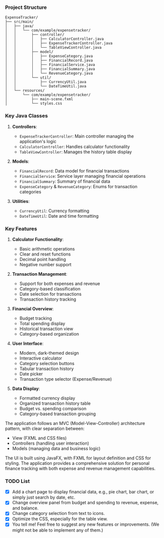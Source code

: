 ### Project Structure
```
ExpenseTracker/
├── src/main/
│   ├── java/
│   │   └── com/example/expensetracker/
│   │       ├── controller/
│   │       │   ├── CalculatorController.java
│   │       │   ├── ExpenseTrackerController.java
│   │       │   └── TableViewController.java
│   │       ├── model/
│   │       │   ├── ExpenseCategory.java
│   │       │   ├── FinancialRecord.java
│   │       │   ├── FinancialService.java
│   │       │   ├── FinancialSummary.java
│   │       │   └── RevenueCategory.java
│   │       └── util/
│   │           ├── CurrencyUtil.java
│   │           └── DateTimeUtil.java
│   └── resources/
│       └── com/example/expensetracker/
│           ├── main-scene.fxml
│           └── styles.css
```

### Key Java Classes

1. **Controllers**:
    - `ExpenseTrackerController`: Main controller managing the application's logic
    - `CalculatorController`: Handles calculator functionality
    - `TableViewController`: Manages the history table display

2. **Models**:
    - `FinancialRecord`: Data model for financial transactions
    - `FinancialService`: Service layer managing financial operations
    - `FinancialSummary`: Summary of financial data
    - `ExpenseCategory` & `RevenueCategory`: Enums for transaction categories

3. **Utilities**:
    - `CurrencyUtil`: Currency formatting
    - `DateTimeUtil`: Date and time formatting

### Key Features

1. **Calculator Functionality**:
    - Basic arithmetic operations
    - Clear and reset functions
    - Decimal point handling
    - Negative number support

2. **Transaction Management**:
    - Support for both expenses and revenue
    - Category-based classification
    - Date selection for transactions
    - Transaction history tracking

3. **Financial Overview**:
    - Budget tracking
    - Total spending display
    - Historical transaction view
    - Category-based organization

4. **User Interface**:
    - Modern, dark-themed design
    - Interactive calculator
    - Category selection buttons
    - Tabular transaction history
    - Date picker
    - Transaction type selector (Expense/Revenue)

5. **Data Display**:
    - Formatted currency display
    - Organized transaction history table
    - Budget vs. spending comparison
    - Category-based transaction grouping

The application follows an MVC (Model-View-Controller) architecture pattern, with clear separation between:
- View (FXML and CSS files)
- Controllers (handling user interaction)
- Models (managing data and business logic)

The UI is built using JavaFX, with FXML for layout definition and CSS for styling. The application provides a comprehensive solution for personal finance tracking with both expense and revenue management capabilities.

### TODO List
- [x] Add a chart page to display financial data, e.g., pie chart, bar chart, or simply just search by date, etc.
- [x] Change overview panel from budget and spending to revenue, expense, and balance.
- [x] Change category selection from text to icons.
- [x] Optimize the CSS, especially for the table view.
- [x] You tell me! Feel free to suggest any new features or improvements. (We might not be able to implement any of them.)